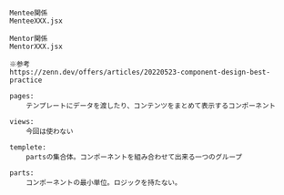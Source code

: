 <!-- 命名規則 -->

    Mentee関係
    MenteeXXX.jsx

    Mentor関係
    MentorXXX.jsx

<!-- フォルダ構成 -->

    ※参考
    https://zenn.dev/offers/articles/20220523-component-design-best-practice

    pages:
        テンプレートにデータを渡したり、コンテンツをまとめて表示するコンポーネント

    views:
        今回は使わない

    templete:
        partsの集合体。コンポーネントを組み合わせて出来る一つのグループ

    parts:
        コンポーネントの最小単位。ロジックを持たない。

